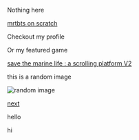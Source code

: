 Nothing here

[mrtbts on scratch](https://scratch.mit.edu/users/mrtbts)


Checkout my profile

Or my featured game

[save the marine life : a scrolling platform V2](https://scratch.mit.edu/projects/401913642/)

this is a random image

![random image](http://u.cubeupload.com/mrtbts/25630522112838.png)

[next](./test.html)

hello

hi


